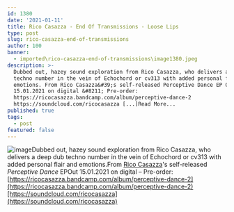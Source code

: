 ```yaml
---
id: 1380
date: '2021-01-11'
title: Rico Casazza - End Of Transmissions - Loose Lips
type: post
slug: rico-casazza-end-of-transmissions
author: 100
banner:
  - imported\rico-casazza-end-of-transmissions\image1380.jpeg
description: >-
  Dubbed out, hazey sound exploration from Rico Casazza, who delivers a deep dub
  techno number in the vein of Echochord or cv313 with added personal flair and
  emotions. From Rico Casazza&#39;s self-released Perceptive Dance EP Out
  15.01.2021 on digital &#8211; Pre-order:
  https://ricocasazza.bandcamp.com/album/perceptive-dance-2
  https://soundcloud.com/ricocasazza [...]Read More...
published: true
tags:
  - post
featured: false
---
```

![image](../imported\rico-casazza-end-of-transmissions\image1380.jpeg)Dubbed out, hazey sound exploration from Rico Casazza, who delivers a deep dub techno number in the vein of Echochord or cv313 with added personal flair and emotions.From [Rico Casazza](https://ricocasazza.bandcamp.com)'s self-released _Perceptive Dance_ EPOut 15.01.2021 on digital – Pre-order: [https://ricocasazza.bandcamp.com/album/perceptive-dance-2](https://ricocasazza.bandcamp.com/album/perceptive-dance-2)[https://soundcloud.com/ricocasazza](https://soundcloud.com/ricocasazza)